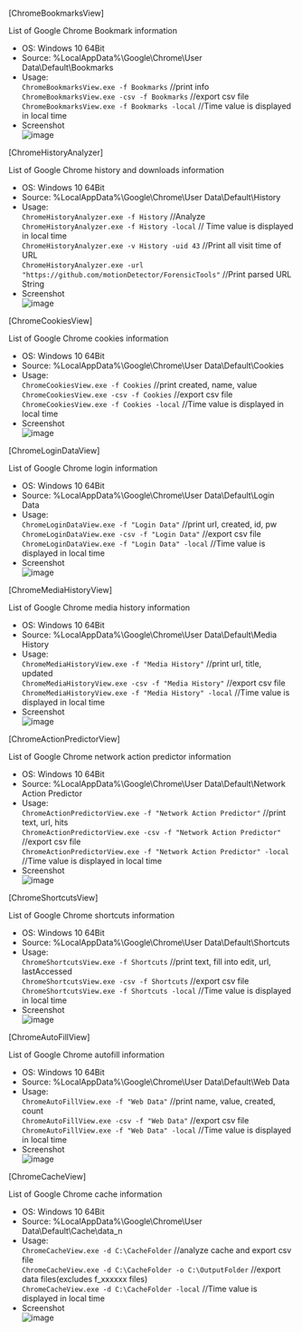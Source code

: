 [ChromeBookmarksView]  

List of Google Chrome Bookmark information  

- OS: Windows 10 64Bit  
- Source: %LocalAppData%\Google\Chrome\User Data\Default\Bookmarks  
- Usage:  
`ChromeBookmarksView.exe -f Bookmarks`  //print info  
`ChromeBookmarksView.exe -csv -f Bookmarks`  //export csv file  
`ChromeBookmarksView.exe -f Bookmarks -local` //Time value is displayed in local time  
- Screenshot  
![image](https://user-images.githubusercontent.com/69110090/96461160-016c4d00-125f-11eb-8fa8-cfbdd5e2dfe7.png)  
  
[ChromeHistoryAnalyzer]  

List of Google Chrome history and downloads information   

- OS: Windows 10 64Bit  
- Source: %LocalAppData%\Google\Chrome\User Data\Default\History  
- Usage:  
`ChromeHistoryAnalyzer.exe -f History`  //Analyze  
`ChromeHistoryAnalyzer.exe -f History -local`  // Time value is displayed in local time  
`ChromeHistoryAnalyzer.exe -v History -uid 43` //Print all visit time of URL  
`ChromeHistoryAnalyzer.exe -url "https://github.com/motionDetector/ForensicTools"` //Print parsed URL String  
- Screenshot  
![image](https://user-images.githubusercontent.com/69110090/104464189-fe7ebf80-55f5-11eb-8374-8e6d9fc1112a.png)  

[ChromeCookiesView]  

List of Google Chrome cookies information  

- OS: Windows 10 64Bit  
- Source: %LocalAppData%\Google\Chrome\User Data\Default\Cookies  
- Usage:  
`ChromeCookiesView.exe -f Cookies`  //print created, name, value  
`ChromeCookiesView.exe -csv -f Cookies`  //export csv file  
`ChromeCookiesView.exe -f Cookies -local` //Time value is displayed in local time  
- Screenshot  
![image](https://user-images.githubusercontent.com/69110090/104598508-0011bb80-56ba-11eb-83ef-1eab2f1444da.png)  

[ChromeLoginDataView]  

List of Google Chrome login information  

- OS: Windows 10 64Bit  
- Source: %LocalAppData%\Google\Chrome\User Data\Default\Login Data  
- Usage:  
`ChromeLoginDataView.exe -f "Login Data"`  //print url, created, id, pw  
`ChromeLoginDataView.exe -csv -f "Login Data"`  //export csv file  
`ChromeLoginDataView.exe -f "Login Data" -local` //Time value is displayed in local time  
- Screenshot  
![image](https://user-images.githubusercontent.com/69110090/104741564-bc3bb680-578c-11eb-83e6-fd7c1493d320.png)  

[ChromeMediaHistoryView]  

List of Google Chrome media history information  

- OS: Windows 10 64Bit  
- Source: %LocalAppData%\Google\Chrome\User Data\Default\Media History  
- Usage:  
`ChromeMediaHistoryView.exe -f "Media History"`  //print url, title, updated  
`ChromeMediaHistoryView.exe -csv -f "Media History"`  //export csv file  
`ChromeMediaHistoryView.exe -f "Media History" -local` //Time value is displayed in local time  
- Screenshot  
![image](https://user-images.githubusercontent.com/69110090/104807382-01f68e80-5822-11eb-8873-21787027274f.png)  

[ChromeActionPredictorView]  

List of Google Chrome network action predictor information  

- OS: Windows 10 64Bit  
- Source: %LocalAppData%\Google\Chrome\User Data\Default\Network Action Predictor  
- Usage:  
`ChromeActionPredictorView.exe -f "Network Action Predictor"`  //print text, url, hits  
`ChromeActionPredictorView.exe -csv -f "Network Action Predictor"`  //export csv file  
`ChromeActionPredictorView.exe -f "Network Action Predictor" -local` //Time value is displayed in local time  
- Screenshot  
![image](https://user-images.githubusercontent.com/69110090/104814837-3f740f80-5854-11eb-94d1-678ff89fb74c.png)  

[ChromeShortcutsView]  

List of Google Chrome shortcuts information  

- OS: Windows 10 64Bit  
- Source: %LocalAppData%\Google\Chrome\User Data\Default\Shortcuts 
- Usage:  
`ChromeShortcutsView.exe -f Shortcuts`  //print text, fill into edit, url, lastAccessed  
`ChromeShortcutsView.exe -csv -f Shortcuts`  //export csv file  
`ChromeShortcutsView.exe -f Shortcuts -local` //Time value is displayed in local time  
- Screenshot  
![image](https://user-images.githubusercontent.com/69110090/104833695-f6689d80-58dd-11eb-9a0e-f3ae064803be.png)  

[ChromeAutoFillView]  

List of Google Chrome autofill information  

- OS: Windows 10 64Bit  
- Source: %LocalAppData%\Google\Chrome\User Data\Default\Web Data  
- Usage:  
`ChromeAutoFillView.exe -f "Web Data"`  //print name, value, created, count    
`ChromeAutoFillView.exe -csv -f "Web Data"`  //export csv file  
`ChromeAutoFillView.exe -f "Web Data" -local` //Time value is displayed in local time  
- Screenshot  
![image](https://user-images.githubusercontent.com/69110090/104835260-ca9ee500-58e8-11eb-9fe5-6795a345d7b7.png)  

[ChromeCacheView]  

List of Google Chrome cache information  

- OS: Windows 10 64Bit  
- Source: %LocalAppData%\Google\Chrome\User Data\Default\Cache\data_n   
- Usage:  
`ChromeCacheView.exe -d C:\CacheFolder`  //analyze cache and export csv file  
`ChromeCacheView.exe -d C:\CacheFolder -o C:\OutputFolder`  //export data files(excludes f_xxxxxx files)   
`ChromeCacheView.exe -d C:\CacheFolder -local` //Time value is displayed in local time   
- Screenshot  
![image](https://user-images.githubusercontent.com/69110090/105574377-7e9be680-5da7-11eb-8ac2-50077971199e.png)  


